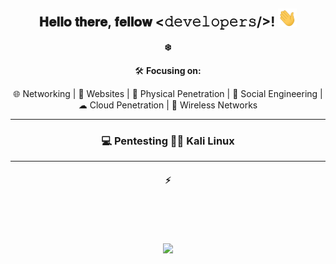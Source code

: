 <div align="center">
<h2> 𝐇𝐞𝐥𝐥𝐨 𝐭𝐡𝐞𝐫𝐞, 𝐟𝐞𝐥𝐥𝐨𝐰 <𝚍𝚎𝚟𝚎𝚕𝚘𝚙𝚎𝚛𝚜/>! <img src="https://github.com/ABSphreak/ABSphreak/blob/master/gifs/Hi.gif" width="30px"></h2>
</div>

<div align="center">

<b>❄️</b> 

🛠 <b>Focusing on:</b>

🌐 Networking | 📙 Websites | 🔨 Physical Penetration | 👷 Social Engineering | ☁ Cloud Penetration | 📶 Wireless Networks

--- 
<h3>
💻 Pentesting
👨‍💻 Kali Linux 
</h3>

---
<h4>
⚡
</h4>
<h1></h1>
<br></br>

![](https://komarev.com/ghpvc/?username=nosorry&color=green)

